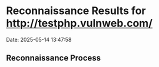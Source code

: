 # Reconnaissance Results for http://testphp.vulnweb.com/

Date: 2025-05-14 13:47:58

## Reconnaissance Process
